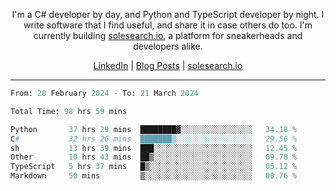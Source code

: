 <p align="center">I'm a C# developer by day, and Python and TypeScript developer by night. I write software that I find useful, and share it in case others do too. I'm currently building <a href="https://solesearch.io">solesearch.io</a>, a platform for sneakerheads and developers alike.</p>
<p align="center">
  <a href="https://www.linkedin.com/in/peter-rauscher">LinkedIn</a>
  |
  <a href="https://dev.to/peterrauscher">Blog Posts</a>
  |
  <a href="https://solesearch.io">solesearch.io</a>
</p>
<hr/>
<!--START_SECTION:waka-->

```python
From: 20 February 2024 - To: 21 March 2024

Total Time: 98 hrs 59 mins

Python       37 hrs 29 mins  ████████▓░░░░░░░░░░░░░░░░   34.18 %
C#           32 hrs 26 mins  ███████▒░░░░░░░░░░░░░░░░░   29.56 %
sh           13 hrs 39 mins  ███░░░░░░░░░░░░░░░░░░░░░░   12.45 %
Other        10 hrs 43 mins  ██▒░░░░░░░░░░░░░░░░░░░░░░   09.78 %
TypeScript   5 hrs 37 mins   █▒░░░░░░░░░░░░░░░░░░░░░░░   05.12 %
Markdown     50 mins         ▒░░░░░░░░░░░░░░░░░░░░░░░░   00.76 %
```

<!--END_SECTION:waka-->
